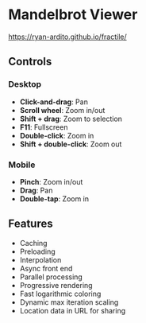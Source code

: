 # Mandelbrot Viewer
https://ryan-ardito.github.io/fractile/
## Controls
### Desktop
- **Click-and-drag**: Pan
- **Scroll wheel**: Zoom in/out
- **Shift + drag**: Zoom to selection
- **F11**: Fullscreen
- **Double-click**: Zoom in
- **Shift + double-click**: Zoom out
### Mobile
- **Pinch**: Zoom in/out
- **Drag**: Pan
- **Double-tap**: Zoom in
## Features
- Caching
- Preloading
- Interpolation
- Async front end
- Parallel processing
- Progressive rendering
- Fast logarithmic coloring
- Dynamic max iteration scaling
- Location data in URL for sharing
